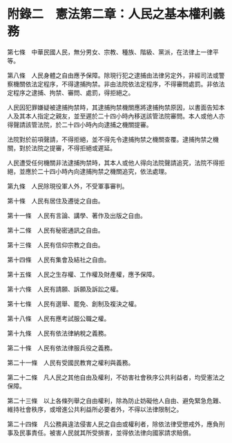 # 附錄二　憲法第二章：人民之基本權利義務

第七條　中華民國人民，無分男女、宗教、種族、階級、黨派，在法律上一律平等。

第八條　人民身體之自由應予保障。除現行犯之逮捕由法律另定外，非經司法或警察機關依法定程序，不得逮捕拘禁。非由法院依法定程序，不得審問處罰。非依法定程序之逮捕、拘禁、審問、處罰，得拒絕之。

  人民因犯罪嫌疑被逮捕拘禁時，其逮捕拘禁機關應將逮捕拘禁原因，以書面告知本人及其本人指定之親友，並至遲於二十四小時內移送該管法院審問。本人或他人亦得聲請該管法院，於二十四小時內向逮捕之機關提審。

  法院對於前項聲請，不得拒絕，並不得先令逮捕拘禁之機關查覆。逮捕拘禁之機關，對於法院之提審，不得拒絕或遲延。

  人民遭受任何機關非法逮捕拘禁時，其本人或他人得向法院聲請追究，法院不得拒絕，並應於二十四小時內向逮捕拘禁之機關追究，依法處理。

第九條　人民除現役軍人外，不受軍事審判。

第十條　人民有居住及遷徙之自由。

第十一條　人民有言論、講學、著作及出版之自由。

第十二條　人民有秘密通訊之自由。

第十三條　人民有信仰宗教之自由。

第十四條　人民有集會及結社之自由。

第十五條　人民之生存權、工作權及財產權，應予保障。

第十六條　人民有請願、訴願及訴訟之權。

第十七條　人民有選舉、罷免、創制及複決之權。

第十八條　人民有應考試服公職之權。

第十九條　人民有依法律納稅之義務。

第二十條　人民有依法律服兵役之義務。

第二十一條　人民有受國民教育之權利與義務。

第二十二條　凡人民之其他自由及權利，不妨害社會秩序公共利益者，均受憲法之保障。

第二十三條　以上各條列舉之自由權利，除為防止妨礙他人自由、避免緊急危難、維持社會秩序，或增進公共利益所必要者外，不得以法律限制之。

第二十四條　凡公務員違法侵害人民之自由或權利者，除依法律受懲戒外，應負刑事及民事責任。被害人民就其所受損害，並得依法律向國家請求賠償。


